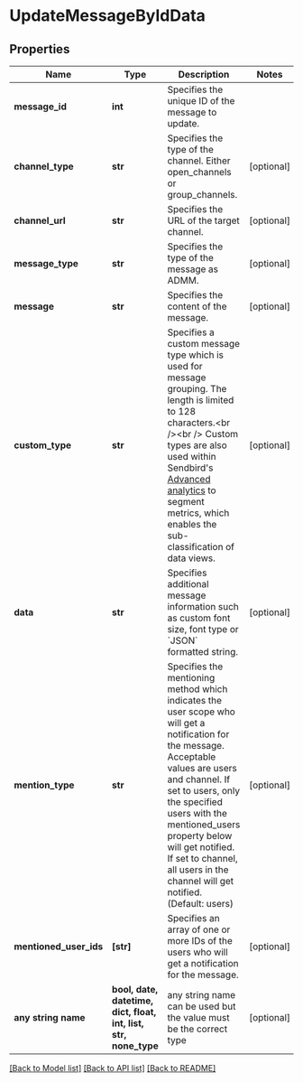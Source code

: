 # UpdateMessageByIdData


## Properties
Name | Type | Description | Notes
------------ | ------------- | ------------- | -------------
**message_id** | **int** | Specifies the unique ID of the message to update. | 
**channel_type** | **str** | Specifies the type of the channel. Either open_channels or group_channels. | [optional] 
**channel_url** | **str** | Specifies the URL of the target channel. | [optional] 
**message_type** | **str** | Specifies the type of the message as ADMM. | [optional] 
**message** | **str** | Specifies the content of the message. | [optional] 
**custom_type** | **str** | Specifies a custom message type which is used for message grouping. The length is limited to 128 characters.&lt;br /&gt;&lt;br /&gt; Custom types are also used within Sendbird&#39;s [Advanced analytics](/docs/chat/v3/platform-api/guides/advanced-analytics) to segment metrics, which enables the sub-classification of data views. | [optional] 
**data** | **str** | Specifies additional message information such as custom font size, font type or &#x60;JSON&#x60; formatted string. | [optional] 
**mention_type** | **str** | Specifies the mentioning method which indicates the user scope who will get a notification for the message. Acceptable values are users and channel. If set to users, only the specified users with the mentioned_users property below will get notified. If set to channel, all users in the channel will get notified. (Default: users) | [optional] 
**mentioned_user_ids** | **[str]** | Specifies an array of one or more IDs of the users who will get a notification for the message. | [optional] 
**any string name** | **bool, date, datetime, dict, float, int, list, str, none_type** | any string name can be used but the value must be the correct type | [optional]

[[Back to Model list]](../README.md#documentation-for-models) [[Back to API list]](../README.md#documentation-for-api-endpoints) [[Back to README]](../README.md)


